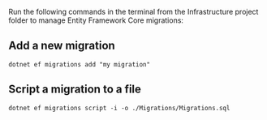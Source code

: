 ﻿Run the following commands in the terminal from the Infrastructure project folder to manage Entity Framework Core migrations:

## Add a new migration
```
dotnet ef migrations add "my migration"
```

## Script a migration to a file
```
dotnet ef migrations script -i -o ./Migrations/Migrations.sql
```